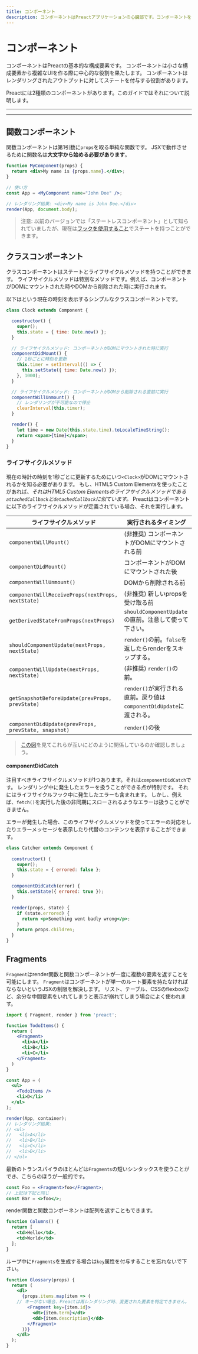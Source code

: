 ```yaml
---
title: コンポーネント
description: コンポーネントはPreactアプリケーションの心臓部です。コンポーネントを作成して、それらを連携してUIを構成する方法を学びましょう。
---
```


# コンポーネント

コンポーネントはPreactの基本的な構成要素です。
コンポーネントは小さな構成要素から複雑なUIを作る際に中心的な役割を果たします。
コンポーネントはレンダリングされたアウトプットに対してステートを付与する役割があります。

Preactには2種類のコンポーネントがあります。このガイドではそれについて説明します。

---

<toc></toc>

---

## 関数コンポーネント

関数コンポーネントは第1引数に`props`を取る単純な関数です。
JSXで動作させるために関数名は**大文字から始める必要があります**。

```jsx
function MyComponent(props) {
  return <div>My name is {props.name}.</div>;
}

// 使い方
const App = <MyComponent name="John Doe" />;

// レンダリング結果: <div>My name is John Doe.</div>
render(App, document.body);
```

> 注意: 以前のバージョンでは「ステートレスコンポーネント」として知られていましたが、現在は[フックを使用すること](/guide/v10/hooks)でステートを持つことができます。

## クラスコンポーネント

クラスコンポーネントはステートとライフサイクルメソッドを持つことができます。
ライフサイクルメソッドは特別なメソッドです。例えば、コンポーネントがDOMにマウントされた時やDOMから削除された時に実行されます。

以下は<Clock>という現在の時刻を表示するシンプルなクラスコンポーネントです。

```jsx
class Clock extends Component {

  constructor() {
    super();
    this.state = { time: Date.now() };
  }

  // ライフサイクルメソッド: コンポーネントがDOMにマウントされた時に実行
  componentDidMount() {
    // 1秒ごとに時刻を更新
    this.timer = setInterval(() => {
      this.setState({ time: Date.now() });
    }, 1000);
  }

  // ライフサイクルメソッド: コンポーネントがDOMから削除される直前に実行
  componentWillUnmount() {
    // レンダリングが不可能なので停止
    clearInterval(this.timer);
  }

  render() {
    let time = new Date(this.state.time).toLocaleTimeString();
    return <span>{time}</span>;
  }
}
```

### ライフサイクルメソッド

現在の時計の時刻を1秒ごとに更新するためにいつ`<Clock>`がDOMにマウントされるかを知る必要があります。
もし、HTML5 Custom Elementsを使ったことがあれば、_それはHTML5 Custom Elementsのライフサイクルメソッドである`attachedCallback`と`detachedCallback`に似ています。_
Preactはコンポーネントに以下のライフサイクルメソッドが定義されている場合、それを実行します。

| ライフサイクルメソッド            | 実行されるタイミング                              |
|-----------------------------|--------------------------------------------------|
| `componentWillMount()`        | (非推奨) コンポーネントがDOMにマウントされる前     |
| `componentDidMount()`         | コンポーネントがDOMにマウントされた後      |
| `componentWillUnmount()`      | DOMから削除される前                    |
| `componentWillReceiveProps(nextProps, nextState)` | (非推奨) 新しいpropsを受け取る前                    |
| `getDerivedStateFromProps(nextProps)` | `shouldComponentUpdate`の直前。注意して使って下さい。 |
| `shouldComponentUpdate(nextProps, nextState)`     | `render()`の前。`false`を返したらrenderをスキップする。 |
| `componentWillUpdate(nextProps, nextState)`       | (非推奨) `render()`の前。                                |
| `getSnapshotBeforeUpdate(prevProps, prevState)` | `render()`が実行される直前。戻り値は`componentDidUpdate`に渡される。 |
| `componentDidUpdate(prevProps, prevState, snapshot)`        | `render()`の後                                 |

> [この図](https://twitter.com/dan_abramov/status/981712092611989509)を見てこれらが互いにどのように関係しているのか確認しましょう。

#### componentDidCatch

注目すべきライフサイクルメソッドが1つあります。それは`componentDidCatch`です。
レンダリング中に発生したエラーを扱うことができる点が特別です。
それにはライフサイクルフック中に発生したエラーも含まれます。
しかし、例えば、`fetch()`を実行した後の非同期にスローされるようなエラーは扱うことができません。

エラーが発生した場合、このライフサイクルメソッドを使ってエラーの対応をしたりエラーメッセージを表示したり代替のコンテンツを表示することができます。

```jsx
class Catcher extends Component {
  
  constructor() {
    super();
    this.state = { errored: false };
  }

  componentDidCatch(error) {
    this.setState({ errored: true });
  }

  render(props, state) {
    if (state.errored) {
      return <p>Something went badly wrong</p>;
    }
    return props.children;
  }
}
```

## Fragments

`Fragment`はrender関数と関数コンポーネントが一度に複数の要素を返すことを可能にします。
`Fragment`はコンポーネントが単一のルート要素を持たなければならないというJSXの制限を解決します。
リスト、テーブル、CSSのflexboxなど、余分な中間要素をいれてしまうと表示が崩れてしまう場合によく使われます。

```jsx
import { Fragment, render } from 'preact';

function TodoItems() {
  return (
    <Fragment>
      <li>A</li>
      <li>B</li>
      <li>C</li>
    </Fragment>
  )
}

const App = (
  <ul>
    <TodoItems />
    <li>D</li>
  </ul>
);

render(App, container);
// レンダリング結果:
// <ul>
//   <li>A</li>
//   <li>B</li>
//   <li>C</li>
//   <li>D</li>
// </ul>
```

最新のトランスパイラのほとんどは`Fragments`の短いシンタックスを使うことができ、こちらのほうが一般的です。

```jsx
const Foo = <Fragment>foo</Fragment>;
// 上記は下記と同じ
const Bar = <>foo</>;
```

render関数と関数コンポーネントは配列を返すこともできます。

```jsx
function Columns() {
  return [
    <td>Hello</td>,
    <td>World</td>
  ];
}
```

ループ中に`Fragments`を生成する場合は`key`属性を付与することを忘れないで下さい。

```jsx
function Glossary(props) {
  return (
    <dl>
      {props.items.map(item => (
	// キーがない場合、Preactは再レンダリング時、変更された要素を特定できません。
        <Fragment key={item.id}>
          <dt>{item.term}</dt>
          <dd>{item.description}</dd>
        </Fragment>
      ))}
    </dl>
  );
}
```
